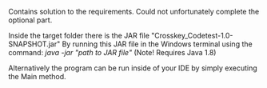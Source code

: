 Contains solution to the requirements. Could not unfortunately complete the
optional part.

Inside the target folder there is the JAR file "Crosskey_Codetest-1.0-SNAPSHOT.jar"
By running this JAR file in the Windows terminal using the command:
*java -jar "path to JAR file"* (Note! Requires Java 1.8)

Alternatively the program can be run inside of your IDE by simply executing the Main
method.
